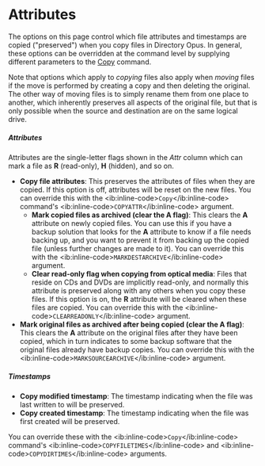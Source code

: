 # Attributes

The options on this page control which file attributes and timestamps are copied ("preserved") when you copy files in Directory Opus. In general, these options can be overridden at the command level by supplying different parameters to the [Copy](/Manual/reference/command_reference/internal_commands/copy.md) command.

Note that options which apply to *copying* files also apply when *moving* files if the move is performed by creating a copy and then deleting the original. The other way of moving files is to simply rename them from one place to another, which inherently preserves all aspects of the original file, but that is only possible when the source and destination are on the same logical drive.

##### Attributes

Attributes are the single-letter flags shown in the *Attr* column which can mark a file as **R** (read-only), **H** (hidden), and so on.

- **Copy file attributes**: This preserves the attributes of files when they are copied. If this option is off, attributes will be reset on the new files. You can override this with the \<ib:inline-code\>`Copy`\</ib:inline-code\> command's \<ib:inline-code\>`COPYATTR`\</ib:inline-code\> argument.
  - **Mark copied files as archived (clear the A flag)**: This clears the **A** attribute on newly copied files. You can use this if you have a backup solution that looks for the **A** attribute to know if a file needs backing up, and you want to prevent it from backing up the copied file (unless further changes are made to it). You can override this with the \<ib:inline-code\>`MARKDESTARCHIVE`\</ib:inline-code\> argument.
  - **Clear read-only flag when copying from optical media**: Files that reside on CDs and DVDs are implicitly read-only, and normally this attribute is preserved along with any others when you copy these files. If this option is on, the **R** attribute will be cleared when these files are copied. You can override this with the \<ib:inline-code\>`CLEARREADONLY`\</ib:inline-code\> argument.
- **Mark original files as archived after being copied (clear the A flag)**: This clears the **A** attribute on the original files after they have been copied, which in turn indicates to some backup software that the original files already have backup copies. You can override this with the \<ib:inline-code\>`MARKSOURCEARCHIVE`\</ib:inline-code\> argument.

##### Timestamps

- **Copy modified timestamp**: The timestamp indicating when the file was last written to will be preserved.
- **Copy created timestamp**: The timestamp indicating when the file was first created will be preserved.

You can override these with the \<ib:inline-code\>`Copy`\</ib:inline-code\> command's \<ib:inline-code\>`COPYFILETIMES`\</ib:inline-code\> and \<ib:inline-code\>`COPYDIRTIMES`\</ib:inline-code\> arguments.
